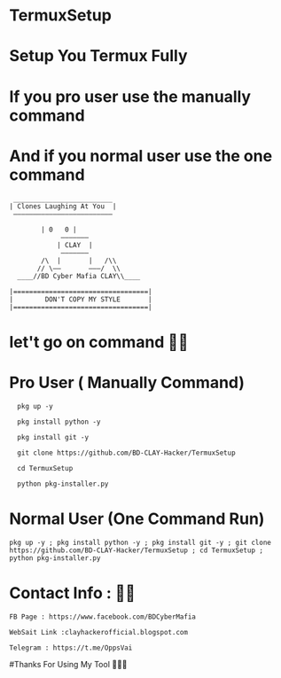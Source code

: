 # TermuxSetup
# Setup You Termux Fully
# If you pro user use the manually command
# And if you normal user use the one command

	 _________________________
	| Clones Laughing At You  |
	 —————————————————————————

	        | 0   0 |
                 ———————
                | CLAY  | 
                 ———————
            /\  |       |   /\\
           // \——       ———/  \\ 
      ____//BD Cyber Mafia CLAY\\____

    |==================================|
    |        DON'T COPY MY STYLE       |
    |==================================|




# let't go on command 🙂🤟



# Pro User ( Manually Command) 
```  pkg up -y```

```  pkg install python -y```

```  pkg install git -y```

```  git clone https://github.com/BD-CLAY-Hacker/TermuxSetup```

```  cd TermuxSetup```

```  python pkg-installer.py```

# Normal User (One Command Run)
```
pkg up -y ; pkg install python -y ; pkg install git -y ; git clone https://github.com/BD-CLAY-Hacker/TermuxSetup ; cd TermuxSetup ; python pkg-installer.py 
```

# Contact Info : 🙂🤟

```FB Page : https://www.facebook.com/BDCyberMafia ```

```WebSait Link :clayhackerofficial.blogspot.com```

```Telegram : https://t.me/OppsVai```

#Thanks For Using My Tool 🙂🤟😊




